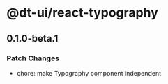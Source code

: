 # @dt-ui/react-typography

## 0.1.0-beta.1

### Patch Changes

- chore: make Typography component independent
